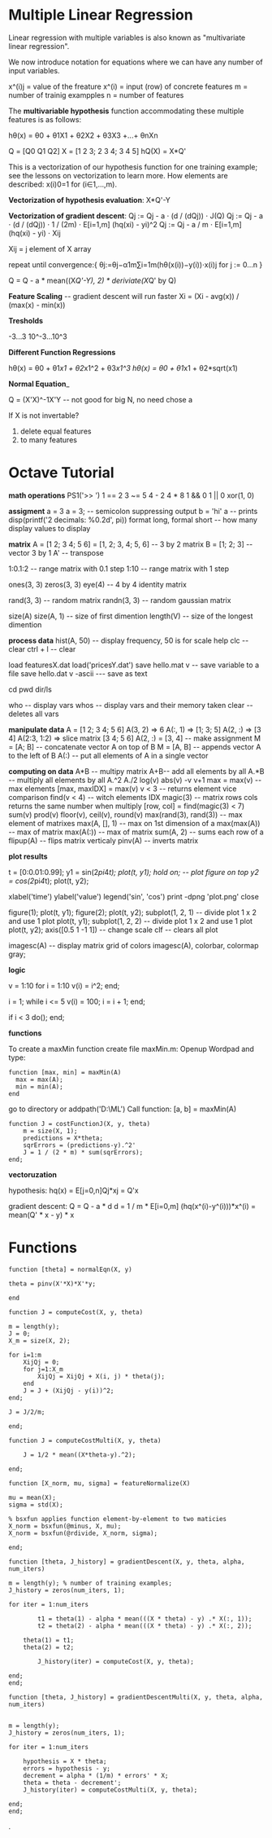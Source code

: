 # Multiple Linear Regression

Linear regression with multiple variables is also known as "multivariate linear regression".

We now introduce notation for equations where we can have any number of input variables.

x^(i)j = value of the freature
x^(i) = input (row) of concrete features
m = number of trainig exampples
n = number of features

The __multivariable hypothesis__ function accommodating these multiple features is as follows:

hθ(x) = θ0 + θ1X1 + θ2X2 + θ3X3 +...+ θnXn

Q = [Q0 Q1 Q2]
X = [1 2 3; 2 3 4; 3 4 5]
hQ(X) = X*Q'

This is a vectorization of our hypothesis function for one training example; see the lessons on vectorization to learn more.
How elements are described: x(i)0=1 for (i∈1,…,m).

__Vectorization of hypothesis evaluation__:
X*Q'-Y

__Vectorization of gradient descent__:
Qj := Qj - a ⋅ (d / (dQj)) ⋅ J(Q)
Qj := Qj - a ⋅ (d / (dQj)) ⋅ 1 / (2m) ⋅ E[i=1,m] (hq(xi) - yi)^2
Qj := Qj - a / m ⋅ E[i=1,m] (hq(xi) - yi) ⋅ Xij

Xij = j element of X array

repeat until convergence:{
  θj:=θj−α1m∑i=1m(hθ(x(i))−y(i))⋅x(i)j        for j := 0...n
}

Q = Q - a * mean((X*Q'-Y), 2) * deriviate(X*Q' by Q)

__Feature Scaling__ -- gradient descent will run faster
Xi = (Xi - avg(x)) / (max(x) - min(x))

__Tresholds__

-3...3
10^-3...10^3

__Different Function Regressions__

hθ(x) = θ0 + θ1*x1 + θ2*x1^2 + θ3*x1^3
hθ(x) = θ0 + θ1*x1 + θ2*sqrt(x1)

__Normal Equation___

Q = (X'X)^-1X'Y -- not good for big N, no need chose a

If X is not invertable?
1. delete equal features
2. to many features

# Octave Tutorial

__math operations__
PS1('>> ')
1 == 2
3 ~= 5
4 - 2
4 * 8
1 && 0
1 || 0
xor(1, 0)

__assigment__
a = 3
a = 3; -- semicolon suppressing output
b = 'hi'
a -- prints
disp(printf('2 decimals: %0.2d', pi))
format long, formal short -- how many display values to display


__matrix__
A = [1 2; 3 4; 5 6] = [1, 2; 3, 4; 5, 6] -- 3 by 2 matrix
B = [1; 2; 3] -- vector 3 by 1
A' -- transpose

1:0.1:2 -- range matrix with 0.1 step
1:10 -- range matrix with 1 step

ones(3, 3)
zeros(3, 3)
eye(4) -- 4 by 4 identity matrix

rand(3, 3) -- random matrix
randn(3, 3) -- random gaussian matrix

size(A)
size(A, 1) -- size of first dimention
length(V) -- size of the longest dimention

__process data__
hist(A, 50) -- display frequency, 50 is for scale
help <function>
clc -- clear
ctrl + l -- clear

load featuresX.dat
load('pricesY.dat')
save hello.mat v -- save variable to a file
save hello.dat v -ascii --- save as text

cd
pwd
dir/ls

who -- display vars
whos -- display vars and their memory taken
clear -- deletes all vars

__manipulate data__
A = [1 2; 3 4; 5 6]
A(3, 2) => 6
A(:, 1) => [1; 3; 5]
A(2, :) => [3 4]
A(2:3, 1:2) => slice matrix [3 4; 5 6]
A(2, :) = [3, 4] -- make assignment
M = [A; B] -- concatenate vector A on top of B
M = [A, B] -- appends vector A to the left of B
A(:) -- put all elements of A in a single vector

__computing on data__
A*B -- multipy matrix
A+B-- add all elements by all
A.\*B -- multiply all elements by all
A.^2
A./2
log(v)
abs(v)
-v
v+1
max = max(v) -- max elements
[max, maxIDX] = max(v)
v < 3 -- returns element vice comparison
find(v < 4) -- witch elements IDX
magic(3) -- matrix rows cols returns the same number when multiply
[row, col] = find(magic(3) < 7)
sum(v)
prod(v)
floor(v), ceil(v), round(v)
max(rand(3), rand(3)) -- max element of matrixes
max(A, [], 1) -- max on 1st dimension of a
max(max(A)) -- max of matrix
max(A(:)) -- max of matrix
sum(A, 2) -- sums each row of a
flipup(A) -- flips matrix verticaly
pinv(A) -- inverts matrix

__plot results__

t = [0:0.01:0.99];
y1 = sin(2*pi*4*t);
plot(t, y1);
hold on; -- plot figure on top
y2 = cos(2*pi*4*t);
plot(t, y2);

xlabel('time')
ylabel('value')
legend('sin', 'cos')
print -dpng 'plot.png'
close

figure(1); plot(t, y1);
figure(2); plot(t, y2);
subplot(1, 2, 1) -- divide plot 1 x 2 and use 1 plot
plot(t, y1);
subplot(1, 2, 2) -- divide plot 1 x 2 and use 1 plot
plot(t, y2);
axis([0.5 1 -1 1]) -- change scale
clf -- clears all plot

imagesc(A) -- display matrix grid of colors
imagesc(A), colorbar, colormap gray;

__logic__

v = 1:10
for i = 1:10
  v(i) = i^2;
end;

i = 1;
while i <= 5
  v(i) = 100;
  i = i + 1;
end;

if i < 3
  do();
end;

__functions__

To create a maxMin function create file maxMin.m:
Openup Wordpad and type:
```
function [max, min] = maxMin(A)
  max = max(A);
  min = min(A);
end
```
go to directory or
addpath('D:\\ML')
Call function: [a, b] = maxMin(A)

```
function J = costFunctionJ(X, y, theta)
    m = size(X, 1);
    predictions = X*theta;
    sqrErrors = (predictions-y).^2'
    J = 1 / (2 * m) * sum(sqrErrors);
end;
```

__vectoruzation__

hypothesis:
hq(x) = E[j=0,n]Qj*xj
      = Q'x

gradient descent:
Q = Q - a \* d
d = 1 / m \* E[i=0,m] (hq(x^(i)-y^(i)))\*x^(i)
  = mean(Q' \* x - y) \* x

# Functions

```
function [theta] = normalEqn(X, y)

theta = pinv(X'*X)*X'*y;

end
```

```
function J = computeCost(X, y, theta)

m = length(y);
J = 0;
X_m = size(X, 2);

for i=1:m
	XijQj = 0;
	for j=1:X_m
		XijQj = XijQj + X(i, j) * theta(j);
	end
	J = J + (XijQj - y(i))^2;
end;

J = J/2/m;

end;
```

```
function J = computeCostMulti(X, y, theta)

	J = 1/2 * mean((X*theta-y).^2);

end;
```

```
function [X_norm, mu, sigma] = featureNormalize(X)

mu = mean(X);
sigma = std(X);

% bsxfun applies function element-by-element to two maticies
X_norm = bsxfun(@minus, X, mu);
X_norm = bsxfun(@rdivide, X_norm, sigma);

end;
```

```
function [theta, J_history] = gradientDescent(X, y, theta, alpha, num_iters)

m = length(y); % number of training examples;
J_history = zeros(num_iters, 1);

for iter = 1:num_iters

		t1 = theta(1) - alpha * mean(((X * theta) - y) .* X(:, 1));
		t2 = theta(2) - alpha * mean(((X * theta) - y) .* X(:, 2));

	theta(1) = t1;
	theta(2) = t2;

    	J_history(iter) = computeCost(X, y, theta);

end;
end;
```

```
function [theta, J_history] = gradientDescentMulti(X, y, theta, alpha, num_iters)


m = length(y);
J_history = zeros(num_iters, 1);

for iter = 1:num_iters

	hypothesis = X * theta;
	errors = hypothesis - y;
	decrement = alpha * (1/m) * errors' * X;
	theta = theta - decrement';
	J_history(iter) = computeCostMulti(X, y, theta);

end;
end;
```























.

